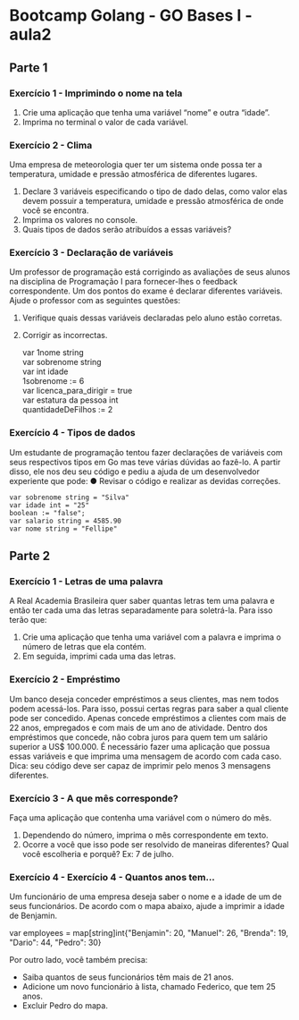 # Bootcamp Golang - GO Bases I - aula2
## Parte 1
### Exercício 1 - Imprimindo o nome na tela
1. Crie uma aplicação que tenha uma variável “nome” e outra “idade”.
2. Imprima no terminal o valor de cada variável.

### Exercício 2 - Clima
Uma empresa de meteorologia quer ter um sistema onde possa ter a temperatura, umidade e
pressão atmosférica de diferentes lugares.
1. Declare 3 variáveis especificando o tipo de dado delas, como valor elas devem
possuir a temperatura, umidade e pressão atmosférica de onde você se encontra.
2. Imprima os valores no console.
3. Quais tipos de dados serão atribuídos a essas variáveis?

### Exercício 3 - Declaração de variáveis

Um professor de programação está corrigindo as avaliações de seus alunos na disciplina de
Programação I para fornecer-lhes o feedback correspondente. Um dos pontos do exame é
declarar diferentes variáveis.
Ajude o professor com as seguintes questões:
1. Verifique quais dessas variáveis declaradas pelo aluno estão corretas.
2. Corrigir as incorrectas.

    var 1nome string <br />
    var sobrenome string <br />
    var int idade <br />
    1sobrenome := 6 <br />
    var licenca_para_dirigir = true <br />
    var estatura da pessoa int <br />
    quantidadeDeFilhos := 2 <br />
    

### Exercício 4 - Tipos de dados

Um estudante de programação tentou fazer declarações de variáveis com seus respectivos
tipos em Go mas teve várias dúvidas ao fazê-lo. A partir disso, ele nos deu seu código e
pediu a ajuda de um desenvolvedor experiente que pode:
● Revisar o código e realizar as devidas correções.    
    
    var sobrenome string = "Silva" 
    var idade int = "25" 
    boolean := "false"; 
    var salario string = 4585.90 
    var nome string = "Fellipe" 

## Parte 2

### Exercício 1 - Letras de uma palavra

A Real Academia Brasileira quer saber quantas letras tem uma palavra e então ter cada uma
das letras separadamente para soletrá-la. Para isso terão que:
1. Crie uma aplicação que tenha uma variável com a palavra e imprima o número de
letras que ela contém.
2. Em seguida, imprimi cada uma das letras.

### Exercício 2 - Empréstimo

Um banco deseja conceder empréstimos a seus clientes, mas nem todos podem acessá-los.
Para isso, possui certas regras para saber a qual cliente pode ser concedido. Apenas
concede empréstimos a clientes com mais de 22 anos, empregados e com mais de um ano
de atividade. Dentro dos empréstimos que concede, não cobra juros para quem tem um
salário superior a US$ 100.000.
É necessário fazer uma aplicação que possua essas variáveis e que imprima uma mensagem
de acordo com cada caso.
Dica: seu código deve ser capaz de imprimir pelo menos 3 mensagens diferentes.

### Exercício 3 - A que mês corresponde?

Faça uma aplicação que contenha uma variável com o número do mês.
1. Dependendo do número, imprima o mês correspondente em texto.
2. Ocorre a você que isso pode ser resolvido de maneiras diferentes? Qual você
escolheria e porquê?
Ex: 7 de julho.
    

### Exercício 4 - Exercício 4 - Quantos anos tem...
Um funcionário de uma empresa deseja saber o nome e a idade de um de seus funcionários.
De acordo com o mapa abaixo, ajude a imprimir a idade de Benjamin.

var employees = map[string]int{"Benjamin": 20, "Manuel": 26, "Brenda": 19, "Dario": 44, "Pedro": 30}

Por outro lado, você também precisa:
- Saiba quantos de seus funcionários têm mais de 21 anos.
- Adicione um novo funcionário à lista, chamado Federico, que tem 25 anos.
- Excluir Pedro do mapa.